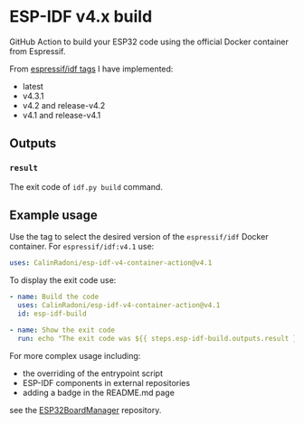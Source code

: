 # ESP-IDF v4.x build

GitHub Action to build your ESP32 code using the official Docker container from Espressif.

From [espressif/idf tags](https://hub.docker.com/r/espressif/idf/tags) I have implemented:

- latest
- v4.3.1
- v4.2 and release-v4.2
- v4.1 and release-v4.1

## Outputs

### `result`

The exit code of `idf.py build` command.

## Example usage

Use the tag to select the desired version of the `espressif/idf` Docker container.
For `espressif/idf:v4.1` use:

```yml
uses: CalinRadoni/esp-idf-v4-container-action@v4.1
```

To display the exit code use:

```yml
- name: Build the code
  uses: CalinRadoni/esp-idf-v4-container-action@v4.1
  id: esp-idf-build

- name: Show the exit code
  run: echo "The exit code was ${{ steps.esp-idf-build.outputs.result }}"
```

For more complex usage including:

- the overriding of the entrypoint script
- ESP-IDF components in external repositories
- adding a badge in the README.md page

see the [ESP32BoardManager](https://github.com/CalinRadoni/ESP32BoardManager) repository.
